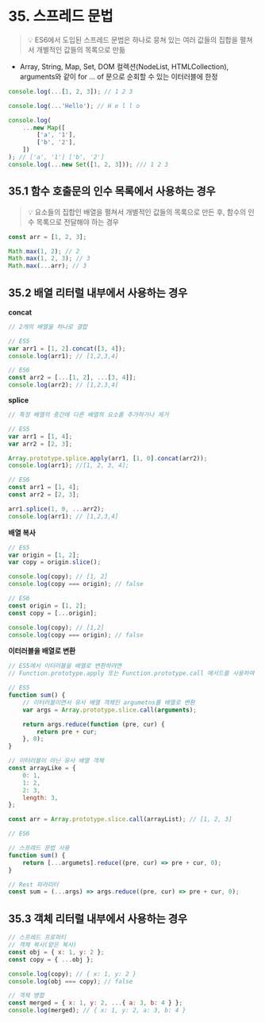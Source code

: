 # 35. 스프레드 문법

> 💡 ES6에서 도입된 스프레드 문법은 하나로 뭉쳐 있는 여러 값들의 집합을 펼쳐서 개별적인 값들의 목록으로 만듦

- Array, String, Map, Set, DOM 컬렉션(NodeList, HTMLCollection), arguments와 같이 for ... of 문으로 순회할 수 있는 이터러블에 한정

```js
console.log(...[1, 2, 3]); // 1 2 3

console.log(...'Hello'); // H e l l o

console.log(
	...new Map([
		['a', '1'],
		['b', '2'],
	])
); // ['a', '1'] ['b', '2']
console.log(...new Set([1, 2, 3])); /// 1 2 3
```

## 35.1 함수 호출문의 인수 목록에서 사용하는 경우

> 💡 요소들의 집합인 배열을 펼쳐서 개별적인 값들의 목록으로 만든 후, 함수의 인수 목록으로 전달해야 하는 경우

```js
const arr = [1, 2, 3];

Math.max(1, 2); // 2
Math.max(1, 2, 3); // 3
Math.max(...arr); // 3
```

## 35.2 배열 리터럴 내부에서 사용하는 경우

**concat**

```js
// 2개의 배열을 하나로 결합

// ES5
var arr1 = [1, 2].concat([3, 4]);
console.log(arr1); // [1,2,3,4]

// ES6
const arr2 = [...[1, 2], ...[3, 4]];
console.log(arr2); // [1,2,3,4]
```

**splice**

```js
// 특정 배열의 중간에 다른 배열의 요소를 추가하거나 제거

// ES5
var arr1 = [1, 4];
var arr2 = [2, 3];

Array.prototype.splice.apply(arr1, [1, 0].concat(arr2));
console.log(arr1); //[1, 2, 3, 4];

// ES6
const arr1 = [1, 4];
const arr2 = [2, 3];

arr1.splice(1, 0, ...arr2);
console.log(arr1); // [1,2,3,4]
```

**배열 복사**

```js
// ES5
var origin = [1, 2];
var copy = origin.slice();

console.log(copy); // [1, 2]
console.log(copy === origin); // false

// ES6
const origin = [1, 2];
const copy = [...origin];

console.log(copy); // [1,2]
console.log(copy === origin); // false
```

**이터러블을 배열로 변환**

```js
// ES5에서 이터러블을 배열로 변환하려면
// Function.prototype.apply 또는 Function.prototype.call 메서드를 사용하여 slice 메서드를 호출해야 함

// ES5
function sum() {
	// 이터러블이면서 유사 배열 객체인 argumetns를 배열로 변환
	var args = Array.prototype.slice.call(arguments);

	return args.reduce(function (pre, cur) {
		return pre + cur;
	}, 0);
}

// 이터러블이 아닌 유사 배열 객체
const arrayLike = {
	0: 1,
	1: 2,
	2: 3,
	length: 3,
};

const arr = Array.prototype.slice.call(arrayList); // [1, 2, 3]

// ES6

// 스프레드 문법 사용
function sum() {
	return [...argumets].reduce((pre, cur) => pre + cur, 0);
}

// Rest 파라미터
const sum = (...args) => args.reduce((pre, cur) => pre + cur, 0);
```

## 35.3 객체 리터럴 내부에서 사용하는 경우

```js
// 스프레드 프로퍼티
// 객체 복사(얕은 복사)
const obj = { x: 1, y: 2 };
const copy = { ...obj };

console.log(copy); // { x: 1, y: 2 }
console.log(obj === copy); // false

// 객체 병합
const merged = { x: 1, y: 2, ...{ a: 3, b: 4 } };
console.log(merged); // { x: 1, y: 2, a: 3, b: 4 }
```
